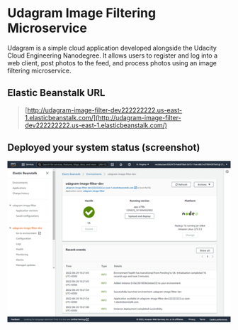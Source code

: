 # Udagram Image Filtering Microservice

Udagram is a simple cloud application developed alongside the Udacity Cloud Engineering Nanodegree. It allows users to register and log into a web client, post photos to the feed, and process photos using an image filtering microservice.

## Elastic Beanstalk URL
> [http://udagram-image-filter-dev222222222.us-east-1.elasticbeanstalk.com/](http://udagram-image-filter-dev222222222.us-east-1.elasticbeanstalk.com/)

## Deployed your system status (screenshot)
![udagram-image-filter-dev-elasti-bean-stalk-env](./deployment_screenshots/udagram-image-filter-dev-Dashboard.png)

